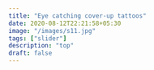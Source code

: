 ```yaml
---
title: "Eye catching cover-up tattoos"
date: 2020-08-12T22:21:58+05:30
image: "/images/s11.jpg"
tags: ["slider"]
description: "top"
draft: false
---
```


